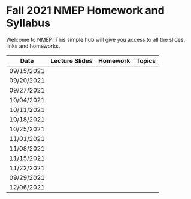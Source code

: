 # Fall 2021 NMEP Homework and Syllabus

Welcome to NMEP! This simple hub will give you access to all the slides, links and homeworks.

| Date | Lecture Slides | Homework | Topics |
|------|----------------|----------|--------|
|09/15/2021|                |          |        |
|09/20/2021|                |          |        |
|09/27/2021|                |          |        |
|10/04/2021|                |          |        |
|10/11/2021|                |          |        |
|10/18/2021|                |          |        |
|10/25/2021|                |          |        |
|11/01/2021|                |          |        |
|11/08/2021|                |          |        |
|11/15/2021|                |          |        |
|11/22/2021|                |          |        |
|09/29/2021|                |          |        |
|12/06/2021|                |          |        |
